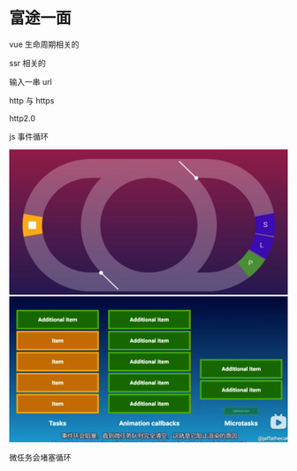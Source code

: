 # 富途一面

vue 生命周期相关的

ssr 相关的

输入一串 url

http 与 https

http2.0

js 事件循环

![](2022-09-22-16-36-37.png)
![](2022-09-22-23-18-28.png)

微任务会堵塞循环
